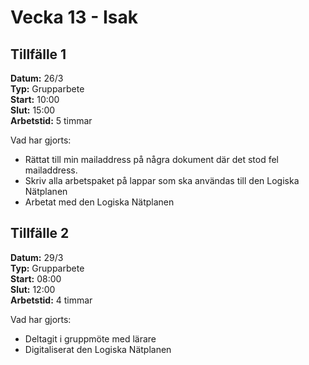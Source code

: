 # Vecka 13 - Isak

## Tillfälle 1  
**Datum:** 	26/3  
**Typ:** 	Grupparbete    
**Start:**	10:00  
**Slut:**	15:00  
**Arbetstid:** 5 timmar   

Vad har gjorts:  
- Rättat till min mailaddress på några dokument där det stod fel mailaddress.
- Skriv alla arbetspaket på lappar som ska användas till den Logiska Nätplanen
- Arbetat med den Logiska Nätplanen

## Tillfälle 2  
**Datum:** 	29/3  
**Typ:** 	Grupparbete    
**Start:**	08:00  
**Slut:**	12:00  
**Arbetstid:**	4 timmar   

Vad har gjorts:  
- Deltagit i gruppmöte med lärare
- Digitaliserat den Logiska Nätplanen


